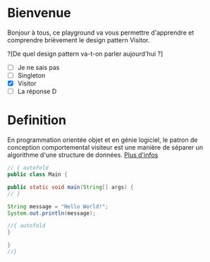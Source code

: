 # Bienvenue

Bonjour à tous, ce playground va vous permettre d'apprendre et comprendre brièvement le design pattern Visitor.

?[De quel design pattern va-t-on parler aujourd'hui ?]
-[ ] Je ne sais pas
-[ ] Singleton
-[x] Visitor
-[ ] La réponse D

# Definition

En programmation orientée objet et en génie logiciel, le patron de conception comportemental visiteur est une manière de séparer un algorithme d'une structure de données. [Plus d'infos](https://fr.wikipedia.org/wiki/Visiteur_(patron_de_conception))

```java runnable
// { autofold
public class Main {

public static void main(String[] args) {
// }

String message = "Hello World!";
System.out.println(message);

//{ autofold
}

}
//}
```
